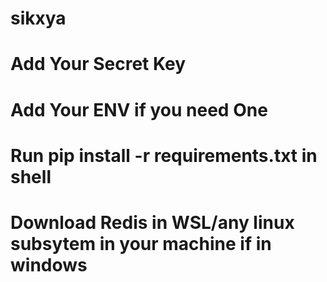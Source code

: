 # sikxya

# Add Your Secret Key

# Add Your ENV if you need One

# Run pip install -r requirements.txt in shell

# Download Redis in WSL/any linux subsytem in your machine if in windows
